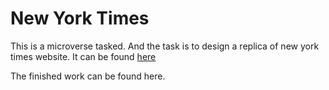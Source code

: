 # New York Times
This is a microverse tasked.
And the task is to design a replica of new york times website.
It can be found <a href="https://www.theodinproject.com/courses/html5-and-css3/lessons/positioning-and-floating-elements">here</a>

The finished work can be found here.
